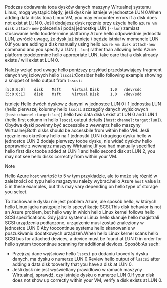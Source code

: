 <span data-ttu-id="6550f-101">Podczas dodawania tooa dysków danych maszyny Wirtualnej systemu Linux, mogą wystąpić błędy, jeśli dysk nie istnieje w jednostce LUN 0.</span><span class="sxs-lookup"><span data-stu-id="6550f-101">When adding data disks tooa Linux VM, you may encounter errors if a disk does not exist at LUN 0.</span></span> <span data-ttu-id="6550f-102">Jeśli dodajesz dysk ręcznie przy użyciu hello `azure vm disk attach-new` polecenia i podaj jednostkę LUN (`--lun`) zamiast stosowanie hello toodetermine platformy Azure hello odpowiednie jednostki LUN, zwrócić uwagę, że dysk już istnieje / będzie istniał w momencie LUN 0.</span><span class="sxs-lookup"><span data-stu-id="6550f-102">If you are adding a disk manually using hello `azure vm disk attach-new` command and you specify a LUN (`--lun`) rather than allowing hello Azure platform toodetermine hello appropriate LUN, take care that a disk already exists / will exist at LUN 0.</span></span> 

<span data-ttu-id="6550f-103">Należy wziąć pod uwagę hello poniższy przykład przedstawiający fragment danych wyjściowych hello `lsscsi`:</span><span class="sxs-lookup"><span data-stu-id="6550f-103">Consider hello following example showing a snippet of hello output from `lsscsi`:</span></span>

```bash
[5:0:0:0]    disk    Msft     Virtual Disk     1.0   /dev/sdc 
[5:0:0:1]    disk    Msft     Virtual Disk     1.0   /dev/sdd 
```

<span data-ttu-id="6550f-104">istnieje Hello dwóch dysków z danymi w jednostce LUN 0 i 1 jednostka LUN (hello pierwszej kolumny hello `lsscsi` szczegóły danych wyjściowych `[host:channel:target:lun]`).</span><span class="sxs-lookup"><span data-stu-id="6550f-104">hello two data disks exist at LUN 0 and LUN 1 (hello first column in hello `lsscsi` output details `[host:channel:target:lun]`).</span></span> <span data-ttu-id="6550f-105">Obydwa dyski powinny być accessbile z wewnątrz hello maszyny Wirtualnej.</span><span class="sxs-lookup"><span data-stu-id="6550f-105">Both disks should be accessbile from within hello VM.</span></span> <span data-ttu-id="6550f-106">Jeśli ręcznie ma określony hello na 1 jednostki LUN i drugiego dysku hello w jednostce LUN 2 dodaje pierwszy toobe dysku, nie widać dysków hello poprawnie z wewnątrz maszyny Wirtualnej.</span><span class="sxs-lookup"><span data-stu-id="6550f-106">If you had manually specified hello first disk toobe added at LUN 1 and hello second disk at LUN 2, you may not see hello disks correctly from within your VM.</span></span>

> [!NOTE]
> <span data-ttu-id="6550f-107">Hello Azure `host` wartość to 5 w tym przykładzie, ale to może się różnić w zależności od typu hello magazynu należy wybrać.</span><span class="sxs-lookup"><span data-stu-id="6550f-107">hello Azure `host` value is 5 in these examples, but this may vary depending on hello type of storage you select.</span></span>
> 
> 

<span data-ttu-id="6550f-108">To zachowanie dysku nie jest problem Azure, ale sposób hello, w których hello Linux jądra następuje hello specyfikacje SCSI.</span><span class="sxs-lookup"><span data-stu-id="6550f-108">This disk behavior is not an Azure problem, but hello way in which hello Linux kernel follows hello SCSI specifications.</span></span> <span data-ttu-id="6550f-109">Gdy jądra systemu Linux hello skanuje hello magistrali SCSI urządzenia podłączone, urządzenie musi zostać znaleziony w jednostce LUN 0 Aby toocontinue systemu hello skanowanie w poszukiwaniu dodatkowych urządzeń.</span><span class="sxs-lookup"><span data-stu-id="6550f-109">When hello Linux kernel scans hello SCSI bus for attached devices, a device must be found at LUN 0 in order for hello system toocontinue scanning for additional devices.</span></span> <span data-ttu-id="6550f-110">Sposób:</span><span class="sxs-lookup"><span data-stu-id="6550f-110">As such:</span></span>

* <span data-ttu-id="6550f-111">Przejrzyj dane wyjściowe hello `lsscsi` po dodaniu tooverify dysku danych, ma dysku o numerze LUN 0.</span><span class="sxs-lookup"><span data-stu-id="6550f-111">Review hello output of `lsscsi` after adding a data disk tooverify that you have a disk at LUN 0.</span></span>
* <span data-ttu-id="6550f-112">Jeśli dysk nie jest wyświetlany prawidłowo w ramach maszyny Wirtualnej, sprawdź, czy istnieje dysku o numerze LUN 0.</span><span class="sxs-lookup"><span data-stu-id="6550f-112">If your disk does not show up correctly within your VM, verify a disk exists at LUN 0.</span></span>

